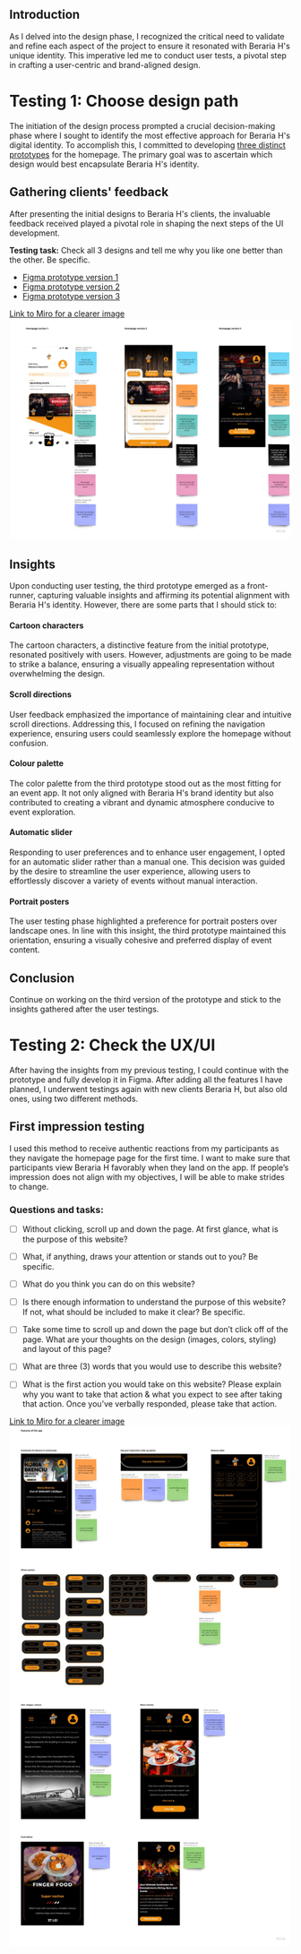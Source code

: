 ## Introduction

As I delved into the design phase, I recognized the critical need to validate and refine each aspect of the project to ensure it resonated with Beraria H's unique identity. This imperative led me to conduct user tests, a pivotal step in crafting a user-centric and brand-aligned design.

# Testing 1: Choose design path

The initiation of the design process prompted a crucial decision-making phase where I sought to identify the most effective approach for Beraria H's digital identity. To accomplish this, I committed to developing [three distinct prototypes](url) for the homepage. The primary goal was to ascertain which design would best encapsulate Beraria H's identity.

## Gathering clients' feedback

After presenting the initial designs to Beraria H's clients, the invaluable feedback received played a pivotal role in shaping the next steps of the UI development.

**Testing task:**
Check all 3 designs and tell me why you like one better than the other. Be specific.
- [Figma prototype version 1](https://www.figma.com/proto/YvT4znDvd3RzES22pEyV45/BerariaH-Scheduler-App?type=design&node-id=107-108&t=nBg11MD91s2tS3Ht-1&scaling=scale-down&page-id=0%3A1&starting-point-node-id=236%3A399&show-proto-sidebar=1&mode=design)
- [Figma prototype version 2](https://www.figma.com/proto/YvT4znDvd3RzES22pEyV45/BerariaH-Scheduler-App?type=design&node-id=280-330&t=w5ThS9sQP2rXKxMQ-1&scaling=scale-down&page-id=0%3A1&starting-point-node-id=236%3A399&show-proto-sidebar=1&mode=design)
- [Figma prototype version 3](https://www.figma.com/proto/YvT4znDvd3RzES22pEyV45/BerariaH-Scheduler-App?type=design&node-id=334-280&t=yCHfjJ57YzDcEE90-1&scaling=scale-down&page-id=0%3A1&starting-point-node-id=587%3A327&show-proto-sidebar=1&mode=design)

[Link to Miro for a clearer image](https://miro.com/app/board/uXjVMj2Vrlo=/?moveToWidget=3458764572725670558&cot=14)
![BerariaH_App_-_Choose_design_path_testing](uploads/d202cb9d443125e0e0dcd97fa76f78a6/BerariaH_App_-_Choose_design_path_testing.jpg)

## Insights

Upon conducting user testing, the third prototype emerged as a front-runner, capturing valuable insights and affirming its potential alignment with Beraria H's identity. However, there are some parts that I should stick to:

#### Cartoon characters

The cartoon characters, a distinctive feature from the initial prototype, resonated positively with users. However, adjustments are going to be made to strike a balance, ensuring a visually appealing representation without overwhelming the design.

#### Scroll directions

User feedback emphasized the importance of maintaining clear and intuitive scroll directions. Addressing this, I focused on refining the navigation experience, ensuring users could seamlessly explore the homepage without confusion.

#### Colour palette

The color palette from the third prototype stood out as the most fitting for an event app. It not only aligned with Beraria H's brand identity but also contributed to creating a vibrant and dynamic atmosphere conducive to event exploration.


#### Automatic slider

Responding to user preferences and to enhance user engagement, I opted for an automatic slider rather than a manual one. This decision was guided by the desire to streamline the user experience, allowing users to effortlessly discover a variety of events without manual interaction.

#### Portrait posters

The user testing phase highlighted a preference for portrait posters over landscape ones. In line with this insight, the third prototype maintained this orientation, ensuring a visually cohesive and preferred display of event content.

## Conclusion

Continue on working on the third version of the prototype and stick to the insights gathered after the user testings. 


# Testing 2: Check the UX/UI

After having the insights from my previous testing, I could continue with the prototype and fully develop it in Figma. After adding all the features I have planned, I underwent testings again with new clients Beraria H, but also old ones, using two different methods. 

## First impression testing

I used this method to receive authentic reactions from my participants as they navigate the homepage page for the first time. I want to make sure that participants view Beraria H favorably when they land on the app. If people’s impression does not align with my objectives, I will be able to make strides to change.

### Questions and tasks:

- [ ] Without clicking, scroll up and down the page. At first glance, what is the purpose of this website? 
- [ ] What, if anything, draws your attention or stands out to you? Be specific.
- [ ] What do you think you can do on this website?
- [ ] Is there enough information to understand the purpose of this website? If not, what should be included to make it clear? Be specific.
- [ ] Take some time to scroll up and down the page but don’t click off of the page. What are your thoughts on the design (images, colors, styling) and layout of this page?
- [ ] What are three (3) words that you would use to describe this website?
- [ ] What is the first action you would take on this website? Please explain why you want to take that action & what you expect to see after taking that action. Once you’ve verbally responded, please take that action.




[Link to Miro for a clearer image](https://miro.com/app/board/uXjVMj2Vrlo=/?moveToWidget=3458764572730671092&cot=14)
![BerariaH_App_-_Check_the_UX_UI](uploads/6eceac7b79479000623cf24ddb9aae85/BerariaH_App_-_Check_the_UX_UI.jpg)







